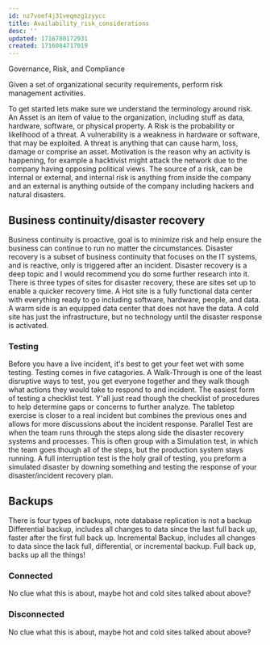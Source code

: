 ```yaml
---
id: nz7voef4j31veqmzg1zyycc
title: Availability_risk_considerations
desc: ''
updated: 1716780172931
created: 1716084717019
---
```

Governance, Risk, and Compliance

Given a set of organizational security requirements, perform risk
management activities.

To get started lets make sure we understand the terminology around risk.
An Asset is an item of value to the organization, including stuff as data, hardware, software, or physical property.
A Risk is the probability or likelihood of a threat.
A vulnerability is a weakness in hardware or software, that may be exploited.
A threat is anything that can cause harm, loss, damage or comprise an asset.
Motivation is the reason why an activity is happening, for example a hacktivist might attack the network due to the company having opposing political views.
The source of a risk, can be internal or external, and internal risk is anything from inside the company and an external is anything outside of the company including hackers and natural disasters.

## Business continuity/disaster recovery

Business continuity is proactive, goal is to minimize risk and help ensure the business can continue to run no matter the circumstances.
Disaster recovery is a subset of business continuity that focuses on the IT systems, and is reactive, only is triggered after an incident.
Disaster recovery is a deep topic and I would recommend you do some further research into it.
There is three types of sites for disaster recovery, these are sites set up to enable a quicker recovery time. A Hot site is a fully functional data center with everything ready to go including software, hardware, people, and data. A warm side is an equipped data center that does not have the data. A cold site has just the infrastructure, but no technology until the disaster response is activated.

### Testing

Before you have a live incident, it's best to get your feet wet with some testing. Testing comes in five catagories. A Walk-Through is one of the least disruptive ways to test, you get everyone together and they walk though what actions they would take to respond to and incident. The easiest form of testing a checklist test. Y'all just read though the checklist of procedures to help determine gaps or concerns to further analyze. The tabletop exercise is closer to a real incident but combines the previous ones and allows for more discussions about the incident response. Parallel Test are when the team runs through the steps along side the disaster recovery systems and processes. This is often group with a Simulation test, in which the team goes though all of the steps, but the production system stays running. A full interruption test is the holy grail of testing, you preform a simulated disaster by downing something and testing the response of your disaster/incident recovery plan.

## Backups

There is four types of backups, note database replication is not a backup
Differential backup, includes all changes to data since the last full back up, faster after the first full back up.
Incremental Backup, includes all changes to data since the lack full, differential, or incremental backup.
Full back up, backs up all the things!

### Connected

No clue what this is about, maybe hot and cold sites talked about above?

### Disconnected

No clue what this is about, maybe hot and cold sites talked about above?
